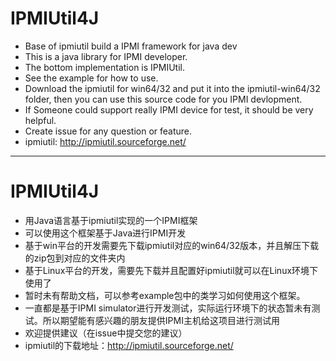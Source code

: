 # IPMIUtil4J
- Base of ipmiutil build a IPMI framework for java dev
- This is a java library for IPMI developer.
- The bottom implementation is IPMIUtil.
- See the example for how to use.
- Download the ipmiutil for win64/32 and put it into the ipmiutil-win64/32 folder, then you can use this source code for you IPMI devlopment.
- If Someone could support really IPMI device for test, it should be very helpful.
- Create issue for any question or feature.
- ipmiutil: http://ipmiutil.sourceforge.net/

---

# IPMIUtil4J 
- 用Java语言基于ipmiutil实现的一个IPMI框架
- 可以使用这个框架基于Java进行IPMI开发
- 基于win平台的开发需要先下载ipmiutil对应的win64/32版本，并且解压下载的zip包到对应的文件夹内
- 基于Linux平台的开发，需要先下载并且配置好ipmiutil就可以在Linux环境下使用了
- 暂时未有帮助文档，可以参考example包中的类学习如何使用这个框架。
- 一直都是基于IPMI simulator进行开发测试，实际运行环境下的状态暂未有测试。所以期望能有感兴趣的朋友提供IPMI主机给这项目进行测试用
- 欢迎提供建议（在issue中提交您的建议）
- ipmiutil的下载地址：http://ipmiutil.sourceforge.net/
